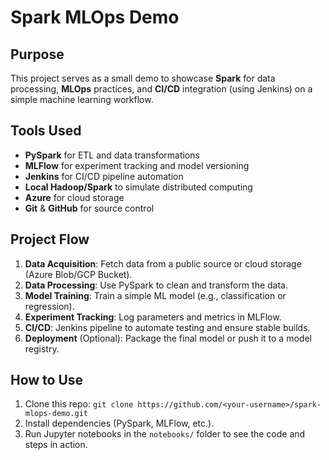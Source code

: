 
# Spark MLOps Demo

## Purpose
This project serves as a small demo to showcase **Spark** for data processing, **MLOps** practices, and **CI/CD** integration (using Jenkins) on a simple machine learning workflow.

## Tools Used
- **PySpark** for ETL and data transformations
- **MLFlow** for experiment tracking and model versioning
- **Jenkins** for CI/CD pipeline automation
- **Local Hadoop/Spark** to simulate distributed computing
- **Azure** for cloud storage
- **Git** & **GitHub** for source control

## Project Flow
1. **Data Acquisition**: Fetch data from a public source or cloud storage (Azure Blob/GCP Bucket).
2. **Data Processing**: Use PySpark to clean and transform the data.
3. **Model Training**: Train a simple ML model (e.g., classification or regression).
4. **Experiment Tracking**: Log parameters and metrics in MLFlow.
5. **CI/CD**: Jenkins pipeline to automate testing and ensure stable builds.
6. **Deployment** (Optional): Package the final model or push it to a model registry.

## How to Use
1. Clone this repo: `git clone https://github.com/<your-username>/spark-mlops-demo.git`
2. Install dependencies (PySpark, MLFlow, etc.).
3. Run Jupyter notebooks in the `notebooks/` folder to see the code and steps in action.


